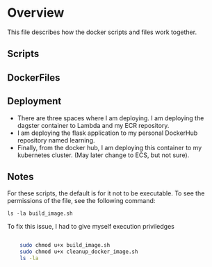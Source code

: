 # Overview

This file describes how the docker scripts and files work together.

## Scripts

## DockerFiles

## Deployment

- There are three spaces where I am deploying.  I am deploying the dagster container to Lambda and my ECR repository.
- I am deploying the flask application to my personal DockerHub repository named learning.
- Finally, from the docker hub, I am deploying this container to my kubernetes cluster. (May later change to ECS, but not sure).

## Notes

For these scripts, the default is for it not to be executable.  To see the permissions of the file, see the following command:

`ls -la build_image.sh`

To fix this issue, I had to give myself execution priviledges

```bash

    sudo chmod u+x build_image.sh
    sudo chmod u+x cleanup_docker_image.sh
    ls -la
    
```
